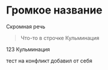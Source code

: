 # Громкое название

Скромная речь
>Что-то в строчке
Кульминация

123
Кульминация

тест на конфликт
добавил от себя
